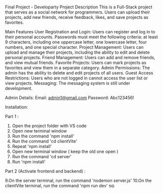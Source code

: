Final Project - Developarty
Project Description
This is a Full-Stack project that serves as a social network for programmers.
Users can upload their projects, add new friends, receive feedback,
likes, and save projects as favorites.

Main Features
User Registration and Login: Users can register and log in to their personal accounts.
Passwords must meet the following criteria: at least 9 characters,
including one uppercase letter, one lowercase letter, four numbers, and one special character.
Project Management: Users can upload and manage their projects, including the ability to edit and delete personal projects.
Friend Management: Users can add and remove friends, and view mutual friends.
Favorite Projects: Users can mark projects as favorites and view them in a separate category.
Admin Permissions: The admin has the ability to delete and edit projects of all users.
Guest Access Restrictions: Users who are not logged in cannot access the user list or view projects.
Messaging: The messaging system is still under development.

Admin Details:
Email: admin1@gmail.com
Password: Abc123456!

Installation: 

Part 1 :

1. Open the project folder with VS code
2. Open new terminal window
3. Run the command 'npm install' 
4. Run the command 'cd clientVite'
5. Repeat 'npm install'
6. Open new terminal window ( keep the old one open )
7. Run the command 'cd server'
8. Run 'npm install'

Part 2 (Activate frontend and backend) :

9.On the server terminal, run the command 'nodemon server.js'
10.On the clientVite terminal, run the command 'npm run dev'
םפ

